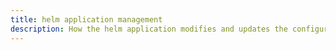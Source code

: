 ```yaml
---
title: helm application management
description: How the helm application modifies and updates the configuration
---
```

